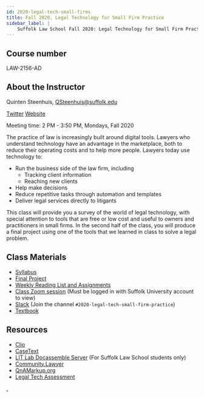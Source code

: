 ```yaml
---
id: 2020-legal-tech-small-firms
title: Fall 2020, Legal Technology for Small Firm Practice
sidebar_label: |
    Suffolk Law School Fall 2020: Legal Technology for Small Firm Practice
---
```


## Course number

LAW-2156-AD

## About the Instructor
Quinten Steenhuis, QSteenhuis@suffolk.edu

[Twitter](https://twitter.com/qsteenhuis)
[Website](https://nonprofittechy.com)

Meeting time: 2 PM - 3:50 PM, Mondays, Fall 2020

The practice of law is increasingly built around digital tools. Lawyers who
understand technology have an advantage in the marketplace, both to reduce their
operating costs and to help more people. Lawyers today use technology to:

* Run the business side of the law firm, including
    * Tracking client information
    * Reaching new clients
* Help make decisions
* Reduce repetitive tasks through automation and templates
* Deliver legal services directly to litigants

This class will provide you a survey of the world of legal technology, with
special attention to tools that are free or low cost and useful to owners and
practitioners in small firms. In the second half of the class, you will produce
a final project using one of the tools that we learned in class to solve a legal
problem.

## Class Materials

* [Syllabus](syllabus.md)
* [Final Project](rubric.md)
* [Weekly Reading List and Assignments](assignments.md)
* [Class Zoom
  session](https://sumail-my.sharepoint.com/:w:/g/personal/qsteenhuis_adm_suffolk_edu/EXqiagBAmUVDgsfJD-VGzRMBGNyQe45bZ7AMhpfPBL2gNw?e=iyfWTc)
  (Must be logged in with Suffolk University account to view)
* [Slack](https://suffolklitlab.slack.com/) (Join the channel `#2020-legal-tech-small-firm-practice`)
* [Textbook](about.md)

## Resources

* [Clio](https://www.clio.com)
* [CaseText](https://www.casetext.com)
* [LIT Lab Docassemble Server](https://apps-dev.suffolklitlab.org) (For Suffolk Law School students only)
* [Community.Lawyer](https://community.lawyer)
* [QnAMarkup.org](https://www.qnamarkup.org/)
* [Legal Tech Assessment](https://ltaweb.azurewebsites.net/)


[.](https://sumail-my.sharepoint.com/:x:/r/personal/qsteenhuis_adm_suffolk_edu/_layouts/15/Doc.aspx?sourcedoc=%7B47202EE2-4DB6-46CD-8E17-2AFF11FAA0BF%7D&file=Book.xlsx&action=editnew&mobileredirect=true&wdNewAndOpenCt=1596231400136&wdPreviousSession=c1ff47cf-3f76-4147-8f0f-7224fa6e2387&wdOrigin=OFFICECOM-WEB.START.NEW)